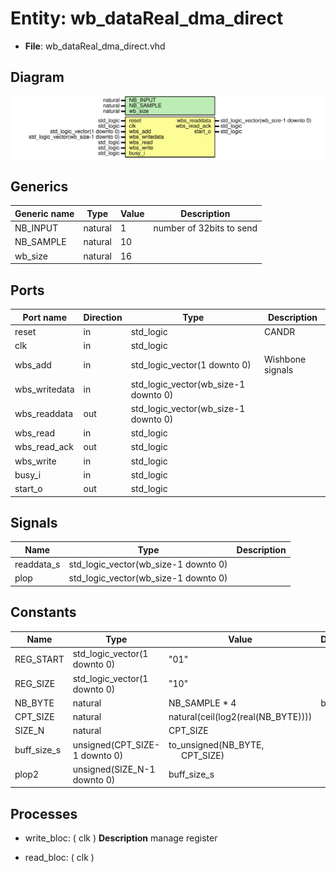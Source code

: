 # Entity: wb_dataReal_dma_direct

- **File**: wb_dataReal_dma_direct.vhd
## Diagram

![Diagram](wb_dataReal_dma_direct.svg "Diagram")
## Generics

| Generic name | Type    | Value | Description              |
| ------------ | ------- | ----- | ------------------------ |
| NB_INPUT     | natural | 1     | number of 32bits to send |
| NB_SAMPLE    | natural | 10    |                          |
| wb_size      | natural | 16    |                          |
## Ports

| Port name     | Direction | Type                                 | Description      |
| ------------- | --------- | ------------------------------------ | ---------------- |
| reset         | in        | std_logic                            | CANDR            |
| clk           | in        | std_logic                            |                  |
| wbs_add       | in        | std_logic_vector(1 downto 0)         | Wishbone signals |
| wbs_writedata | in        | std_logic_vector(wb_size-1 downto 0) |                  |
| wbs_readdata  | out       | std_logic_vector(wb_size-1 downto 0) |                  |
| wbs_read      | in        | std_logic                            |                  |
| wbs_read_ack  | out       | std_logic                            |                  |
| wbs_write     | in        | std_logic                            |                  |
| busy_i        | in        | std_logic                            |                  |
| start_o       | out       | std_logic                            |                  |
## Signals

| Name       | Type                                 | Description |
| ---------- | ------------------------------------ | ----------- |
| readdata_s | std_logic_vector(wb_size-1 downto 0) |             |
| plop       | std_logic_vector(wb_size-1 downto 0) |             |
## Constants

| Name        | Type                          | Value                                                               | Description |
| ----------- | ----------------------------- | ------------------------------------------------------------------- | ----------- |
| REG_START   | std_logic_vector(1 downto 0)  |  "01"                                                               |             |
| REG_SIZE    | std_logic_vector(1 downto 0)  |  "10"                                                               |             |
| NB_BYTE     | natural                       |  NB_SAMPLE * 4                                                      | byte size   |
| CPT_SIZE    | natural                       |  natural(ceil(log2(real(NB_BYTE))))                                 |             |
| SIZE_N      | natural                       |  CPT_SIZE                                                           |             |
| buff_size_s | unsigned(CPT_SIZE-1 downto 0) |  to_unsigned(NB_BYTE,<br><span style="padding-left:20px"> CPT_SIZE) |             |
| plop2       | unsigned(SIZE_N-1 downto 0)   |  buff_size_s                                                        |             |
## Processes
- write_bloc: ( clk )
**Description**
manage register

- read_bloc: ( clk )
